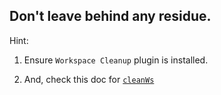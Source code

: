 ## Don't leave behind any residue.

Hint:
1. Ensure `Workspace Cleanup` plugin is installed.

2. And, check this doc for [`cleanWs`](https://jenkins.io/doc/pipeline/steps/ws-cleanup/#cleanws-delete-workspace-when-build-is-done)